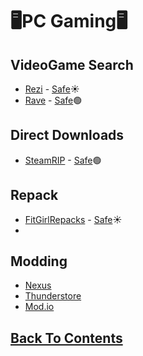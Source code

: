 # 🖥️PC Gaming🖥️

## VideoGame Search
- [Rezi](https://rezi.one/) - [Safe](https://rezi.one/)☀️
- [Rave](https://ravegamesearch.pages.dev/#gsc.tab=0) - [Safe](https://www.urlvoid.com/scan/ravegamesearch.pages.dev/)🟢

## Direct Downloads
- [SteamRIP](https://steamrip.com/) - [Safe](https://www.urlvoid.com/scan/steamrip.com/)🟢

## Repack
- [FitGirlRepacks](https://fitgirl-repacks.site/) - [Safe](https://www.urlvoid.com/scan/fitgirl-repacks.site/)☀️
- 


## Modding
- [Nexus](https://www.nexusmods.com/)
- [Thunderstore](https://thunderstore.io/)
- [Mod.io](https://mod.io/g)

## [Back To Contents](https://github.com/FreeCheatSheet/FreeCheatSheetGuide/blob/main/README.md#contents)
